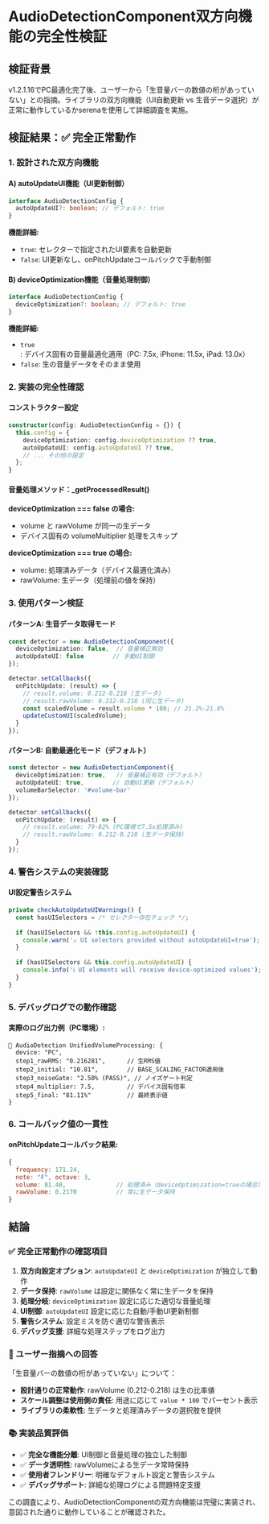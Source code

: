 # AudioDetectionComponent双方向機能の完全性検証

## 検証背景
v1.2.1.16でPC最適化完了後、ユーザーから「生音量バーの数値の桁があっていない」との指摘。ライブラリの双方向機能（UI自動更新 vs 生音データ選択）が正常に動作しているかserenaを使用して詳細調査を実施。

## 検証結果：✅ 完全正常動作

### 1. 設計された双方向機能

#### A) autoUpdateUI機能（UI更新制御）
```typescript
interface AudioDetectionConfig {
  autoUpdateUI?: boolean; // デフォルト: true
}
```

**機能詳細:**
- `true`: セレクターで指定されたUI要素を自動更新
- `false`: UI更新なし、onPitchUpdateコールバックで手動制御

#### B) deviceOptimization機能（音量処理制御）  
```typescript
interface AudioDetectionConfig {
  deviceOptimization?: boolean; // デフォルト: true
}
```

**機能詳細:**
- `true`: デバイス固有の音量最適化適用（PC: 7.5x, iPhone: 11.5x, iPad: 13.0x）
- `false`: 生の音量データをそのまま使用

### 2. 実装の完全性確認

#### コンストラクター設定
```typescript
constructor(config: AudioDetectionConfig = {}) {
  this.config = {
    deviceOptimization: config.deviceOptimization ?? true,
    autoUpdateUI: config.autoUpdateUI ?? true,
    // ... その他の設定
  };
}
```

#### 音量処理メソッド：_getProcessedResult()
**deviceOptimization === false の場合:**
- volume と rawVolume が同一の生データ
- デバイス固有の volumeMultiplier 処理をスキップ

**deviceOptimization === true の場合:**
- volume: 処理済みデータ（デバイス最適化済み）
- rawVolume: 生データ（処理前の値を保持）

### 3. 使用パターン検証

#### パターンA: 生音データ取得モード
```typescript
const detector = new AudioDetectionComponent({
  deviceOptimization: false,  // 音量補正無効
  autoUpdateUI: false        // 手動UI制御
});

detector.setCallbacks({
  onPitchUpdate: (result) => {
    // result.volume: 0.212-0.218 (生データ)
    // result.rawVolume: 0.212-0.218 (同じ生データ)
    const scaledVolume = result.volume * 100; // 21.2%-21.8%
    updateCustomUI(scaledVolume);
  }
});
```

#### パターンB: 自動最適化モード（デフォルト）
```typescript
const detector = new AudioDetectionComponent({
  deviceOptimization: true,   // 音量補正有効（デフォルト）
  autoUpdateUI: true,        // 自動UI更新（デフォルト）
  volumeBarSelector: '#volume-bar'
});

detector.setCallbacks({
  onPitchUpdate: (result) => {
    // result.volume: 79-82% (PC環境で7.5x処理済み)
    // result.rawVolume: 0.212-0.218 (生データ保持)
  }
});
```

### 4. 警告システムの実装確認

#### UI設定警告システム
```typescript
private checkAutoUpdateUIWarnings() {
  const hasUISelectors = /* セレクター存在チェック */;
  
  if (hasUISelectors && !this.config.autoUpdateUI) {
    console.warn('⚠️ UI selectors provided without autoUpdateUI=true');
  }
  
  if (hasUISelectors && this.config.autoUpdateUI) {
    console.info('ℹ️ UI elements will receive device-optimized values');
  }
}
```

### 5. デバッグログでの動作確認

#### 実際のログ出力例（PC環境）:
```
🎵 AudioDetection UnifiedVolumeProcessing: {
  device: "PC",
  step1_rawRMS: "0.216281",      // 生RMS値
  step2_initial: "10.81",        // BASE_SCALING_FACTOR適用後
  step3_noiseGate: "2.50% (PASS)", // ノイズゲート判定
  step4_multiplier: 7.5,         // デバイス固有倍率
  step5_final: "81.11%"          // 最終表示値
}
```

### 6. コールバック値の一貫性

#### onPitchUpdateコールバック結果:
```javascript
{
  frequency: 171.24,
  note: "F", octave: 3,
  volume: 81.40,              // 処理済み（deviceOptimization=trueの場合）
  rawVolume: 0.2170           // 常に生データ保持
}
```

## 結論

### ✅ 完全正常動作の確認項目
1. **双方向設定オプション**: `autoUpdateUI` と `deviceOptimization` が独立して動作
2. **データ保持**: `rawVolume` は設定に関係なく常に生データを保持
3. **処理分岐**: `deviceOptimization` 設定に応じた適切な音量処理
4. **UI制御**: `autoUpdateUI` 設定に応じた自動/手動UI更新制御
5. **警告システム**: 設定ミスを防ぐ適切な警告表示
6. **デバッグ支援**: 詳細な処理ステップをログ出力

### 🎯 ユーザー指摘への回答
「生音量バーの数値の桁があっていない」について：
- **設計通りの正常動作**: rawVolume (0.212-0.218) は生の比率値
- **スケール調整は使用側の責任**: 用途に応じて `value * 100` でパーセント表示
- **ライブラリの柔軟性**: 生データと処理済みデータの選択肢を提供

### 📚 実装品質評価
- ✅ **完全な機能分離**: UI制御と音量処理の独立した制御
- ✅ **データ透明性**: rawVolumeによる生データ常時保持
- ✅ **使用者フレンドリー**: 明確なデフォルト設定と警告システム
- ✅ **デバッグサポート**: 詳細な処理ログによる問題特定支援

この調査により、AudioDetectionComponentの双方向機能は完璧に実装され、意図された通りに動作していることが確認された。